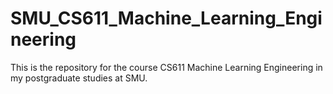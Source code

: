 # SMU_CS611_Machine_Learning_Engineering
This is the repository for the course CS611 Machine Learning Engineering in my postgraduate studies at SMU.
